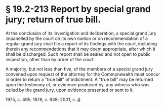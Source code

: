 # § 19.2-213 Report by special grand jury; return of true bill.

<p>At the conclusion of its investigation and deliberation, a special grand jury impanelled by the court on its own motion or on recommendation of a regular grand jury shall file a report of its findings with the court, including therein any recommendations that it may deem appropriate, after which it shall be discharged. Such report shall be sealed and not open to public inspection, other than by order of the court.</p><p>A majority, but not less than five, of the members of a special grand jury convened upon request of the attorney for the Commonwealth must concur in order to return a "true bill" of indictment. A "true bill" may be returned upon the testimony of, or evidence produced by, any witness who was called by the grand jury, upon evidence presented or sent to it.</p><p>1975, c. 495; 1978, c. 638; 2001, c. <a href='http://lis.virginia.gov/cgi-bin/legp604.exe?011+ful+CHAP0004'>4</a>.</p>